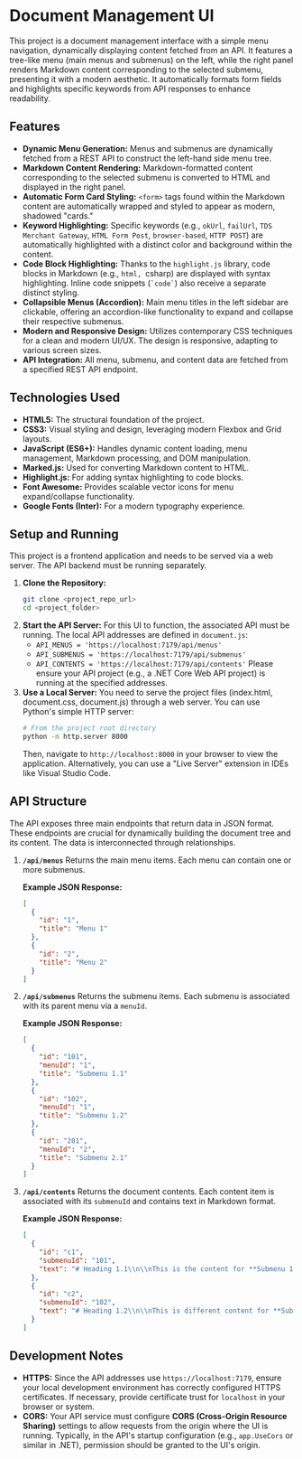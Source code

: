 # Document Management UI

This project is a document management interface with a simple menu navigation, dynamically displaying content fetched from an API. It features a tree-like menu (main menus and submenus) on the left, while the right panel renders Markdown content corresponding to the selected submenu, presenting it with a modern aesthetic. It automatically formats form fields and highlights specific keywords from API responses to enhance readability.

## Features

* **Dynamic Menu Generation:** Menus and submenus are dynamically fetched from a REST API to construct the left-hand side menu tree.
* **Markdown Content Rendering:** Markdown-formatted content corresponding to the selected submenu is converted to HTML and displayed in the right panel.
* **Automatic Form Card Styling:** `<form>` tags found within the Markdown content are automatically wrapped and styled to appear as modern, shadowed "cards."
* **Keyword Highlighting:** Specific keywords (e.g., `okUrl`, `failUrl`, `TDS Merchant Gateway`, `HTML Form Post`, `browser-based`, `HTTP POST`) are automatically highlighted with a distinct color and background within the content.
* **Code Block Highlighting:** Thanks to the `highlight.js` library, code blocks in Markdown (e.g., ```html, ```csharp) are displayed with syntax highlighting. Inline code snippets (`` `code` ``) also receive a separate distinct styling.
* **Collapsible Menus (Accordion):** Main menu titles in the left sidebar are clickable, offering an accordion-like functionality to expand and collapse their respective submenus.
* **Modern and Responsive Design:** Utilizes contemporary CSS techniques for a clean and modern UI/UX. The design is responsive, adapting to various screen sizes.
* **API Integration:** All menu, submenu, and content data are fetched from a specified REST API endpoint.

## Technologies Used

* **HTML5:** The structural foundation of the project.
* **CSS3:** Visual styling and design, leveraging modern Flexbox and Grid layouts.
* **JavaScript (ES6+):** Handles dynamic content loading, menu management, Markdown processing, and DOM manipulation.
* **Marked.js:** Used for converting Markdown content to HTML.
* **Highlight.js:** For adding syntax highlighting to code blocks.
* **Font Awesome:** Provides scalable vector icons for menu expand/collapse functionality.
* **Google Fonts (Inter):** For a modern typography experience.

## Setup and Running

This project is a frontend application and needs to be served via a web server. The API backend must be running separately.

1.  **Clone the Repository:**
    ```bash
    git clone <project_repo_url>
    cd <project_folder>
    ```
2.  **Start the API Server:**
    For this UI to function, the associated API must be running. The local API addresses are defined in `document.js`:
    * `API_MENUS = 'https://localhost:7179/api/menus'`
    * `API_SUBMENUS = 'https://localhost:7179/api/submenus'`
    * `API_CONTENTS = 'https://localhost:7179/api/contents'`
    Please ensure your API project (e.g., a .NET Core Web API project) is running at the specified addresses.
3.  **Use a Local Server:**
    You need to serve the project files (index.html, document.css, document.js) through a web server. You can use Python's simple HTTP server:
    ```bash
    # From the project root directory
    python -m http.server 8000
    ```
    Then, navigate to `http://localhost:8000` in your browser to view the application.
    Alternatively, you can use a "Live Server" extension in IDEs like Visual Studio Code.

## API Structure

The API exposes three main endpoints that return data in JSON format. These endpoints are crucial for dynamically building the document tree and its content. The data is interconnected through relationships.

1.  **`/api/menus`**
    Returns the main menu items. Each menu can contain one or more submenus.

    **Example JSON Response:**
    ```json
    [
      {
        "id": "1",
        "title": "Menu 1"
      },
      {
        "id": "2",
        "title": "Menu 2"
      }
    ]
    ```

2.  **`/api/submenus`**
    Returns the submenu items. Each submenu is associated with its parent menu via a `menuId`.

    **Example JSON Response:**
    ```json
    [
      {
        "id": "101",
        "menuId": "1",
        "title": "Submenu 1.1"
      },
      {
        "id": "102",
        "menuId": "1",
        "title": "Submenu 1.2"
      },
      {
        "id": "201",
        "menuId": "2",
        "title": "Submenu 2.1"
      }
    ]
    ```

3.  **`/api/contents`**
    Returns the document contents. Each content item is associated with its `submenuId` and contains text in Markdown format.

    **Example JSON Response:**
    ```json
    [
      {
        "id": "c1",
        "submenuId": "101",
        "text": "# Heading 1.1\\n\\nThis is the content for **Submenu 1.1**.\\n\\n```csharp\\npublic class Example\\n{\\n    public string Name { get; set; }\\n}\\n```\\n\\nForm example:\\n\\n<form action=\\\"/submit\\\" method=\\\"post\\\">\\n  <input type=\\\"text\\\" name=\\\"username\\\" placeholder=\\\"Username\\\"><input type=\\\"password\\\" name=\\\"password\\\" placeholder=\\\"Password\\\">\\n</form>\\n\\nHighlighting specific words: `okUrl` and `failUrl` are highlighted here."
      },
      {
        "id": "c2",
        "submenuId": "102",
        "text": "# Heading 1.2\\n\\nThis is different content for **Submenu 1.2**. `TDS Merchant Gateway` is an important term.\\n\\n* Item 1\\n* Item 2\\n\\n1. Step 1\\n2. Step 2"
      }
    ]
    ```

## Development Notes

* **HTTPS:** Since the API addresses use `https://localhost:7179`, ensure your local development environment has correctly configured HTTPS certificates. If necessary, provide certificate trust for `localhost` in your browser or system.
* **CORS:** Your API service must configure **CORS (Cross-Origin Resource Sharing)** settings to allow requests from the origin where the UI is running. Typically, in the API's startup configuration (e.g., `app.UseCors` or similar in .NET), permission should be granted to the UI's origin.
